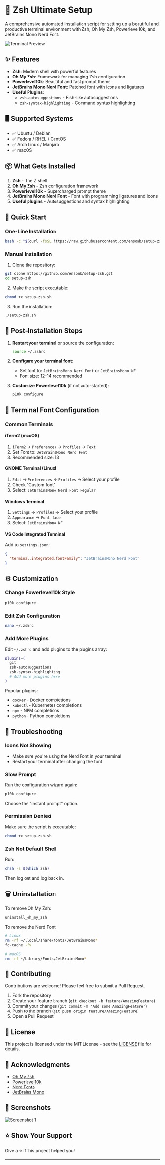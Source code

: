 # 🚀 Zsh Ultimate Setup

A comprehensive automated installation script for setting up a beautiful and productive terminal environment with Zsh, Oh My Zsh, Powerlevel10k, and JetBrains Mono Nerd Font.

![Terminal Preview](https://raw.githubusercontent.com/romkatv/powerlevel10k-media/master/prompt-styles-high-contrast.png)

## ✨ Features

- **Zsh**: Modern shell with powerful features
- **Oh My Zsh**: Framework for managing Zsh configuration
- **Powerlevel10k**: Beautiful and fast prompt theme
- **JetBrains Mono Nerd Font**: Patched font with icons and ligatures
- **Useful Plugins**:
  - `zsh-autosuggestions` - Fish-like autosuggestions
  - `zsh-syntax-highlighting` - Command syntax highlighting

## 🖥️ Supported Systems

- ✅ Ubuntu / Debian
- ✅ Fedora / RHEL / CentOS
- ✅ Arch Linux / Manjaro
- ✅ macOS

## 📦 What Gets Installed

1. **Zsh** - The Z shell
2. **Oh My Zsh** - Zsh configuration framework
3. **Powerlevel10k** - Supercharged prompt theme
4. **JetBrains Mono Nerd Font** - Font with programming ligatures and icons
5. **Useful plugins** - Autosuggestions and syntax highlighting

## 🚀 Quick Start

### One-Line Installation

```bash
bash -c "$(curl -fsSL https://raw.githubusercontent.com/ensonb/setup-zsh/main/setup-zsh.sh)"
```

### Manual Installation

1. Clone the repository:
```bash
git clone https://github.com/ensonb/setup-zsh.git
cd setup-zsh
```

2. Make the script executable:
```bash
chmod +x setup-zsh.sh
```

3. Run the installation:
```bash
./setup-zsh.sh
```

## 📝 Post-Installation Steps

1. **Restart your terminal** or source the configuration:
   ```bash
   source ~/.zshrc
   ```

2. **Configure your terminal font**:
   - Set font to: `JetBrainsMono Nerd Font` or `JetBrainsMono NF`
   - Font size: 12-14 recommended

3. **Customize Powerlevel10k** (if not auto-started):
   ```bash
   p10k configure
   ```

## 🎨 Terminal Font Configuration

### Common Terminals

#### iTerm2 (macOS)
1. `iTerm2` → `Preferences` → `Profiles` → `Text`
2. Set Font to: `JetBrainsMono Nerd Font`
3. Recommended size: 13

#### GNOME Terminal (Linux)
1. `Edit` → `Preferences` → `Profiles` → Select your profile
2. Check "Custom font"
3. Select: `JetBrainsMono Nerd Font Regular`

#### Windows Terminal
1. `Settings` → `Profiles` → Select your profile
2. `Appearance` → `Font face`
3. Select: `JetBrainsMono NF`

#### VS Code Integrated Terminal
Add to `settings.json`:
```json
{
  "terminal.integrated.fontFamily": "JetBrainsMono Nerd Font"
}
```

## ⚙️ Customization

### Change Powerlevel10k Style
```bash
p10k configure
```

### Edit Zsh Configuration
```bash
nano ~/.zshrc
```

### Add More Plugins
Edit `~/.zshrc` and add plugins to the plugins array:
```bash
plugins=(
  git
  zsh-autosuggestions
  zsh-syntax-highlighting
  # Add more plugins here
)
```

Popular plugins:
- `docker` - Docker completions
- `kubectl` - Kubernetes completions
- `npm` - NPM completions
- `python` - Python completions

## 🔧 Troubleshooting

### Icons Not Showing
- Make sure you're using the Nerd Font in your terminal
- Restart your terminal after changing the font

### Slow Prompt
Run the configuration wizard again:
```bash
p10k configure
```
Choose the "instant prompt" option.

### Permission Denied
Make sure the script is executable:
```bash
chmod +x setup-zsh.sh
```

### Zsh Not Default Shell
Run:
```bash
chsh -s $(which zsh)
```
Then log out and log back in.

## 🗑️ Uninstallation

To remove Oh My Zsh:
```bash
uninstall_oh_my_zsh
```

To remove the Nerd Font:
```bash
# Linux
rm -rf ~/.local/share/fonts/JetBrainsMono*
fc-cache -fv

# macOS
rm -rf ~/Library/Fonts/JetBrainsMono*
```

## 🤝 Contributing

Contributions are welcome! Please feel free to submit a Pull Request.

1. Fork the repository
2. Create your feature branch (`git checkout -b feature/AmazingFeature`)
3. Commit your changes (`git commit -m 'Add some AmazingFeature'`)
4. Push to the branch (`git push origin feature/AmazingFeature`)
5. Open a Pull Request

## 📜 License

This project is licensed under the MIT License - see the [LICENSE](LICENSE) file for details.

## 🙏 Acknowledgments

- [Oh My Zsh](https://ohmyz.sh/)
- [Powerlevel10k](https://github.com/romkatv/powerlevel10k)
- [Nerd Fonts](https://www.nerdfonts.com/)
- [JetBrains Mono](https://www.jetbrains.com/lp/mono/)

## 📸 Screenshots

![Screenshot 1](https://raw.githubusercontent.com/romkatv/powerlevel10k-media/master/configuration-wizard.gif)

## ⭐ Show Your Support

Give a ⭐️ if this project helped you!

---
